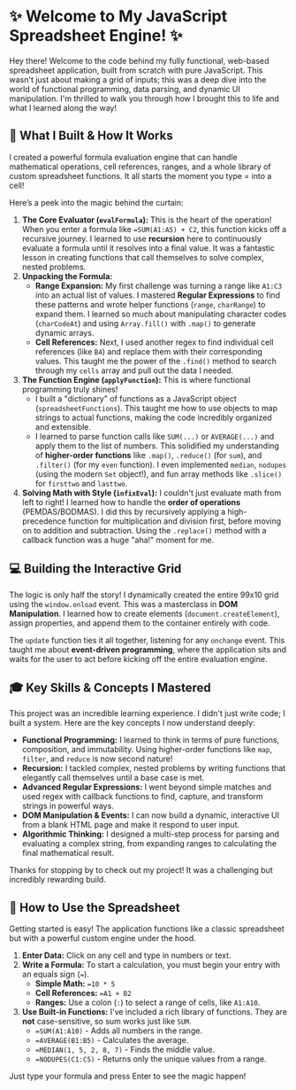 # **✨ Welcome to My JavaScript Spreadsheet Engine\! ✨**

Hey there\! Welcome to the code behind my fully functional, web-based spreadsheet application, built from scratch with pure JavaScript. This wasn't just about making a grid of inputs; this was a deep dive into the world of functional programming, data parsing, and dynamic UI manipulation. I'm thrilled to walk you through how I brought this to life and what I learned along the way\!

## **🚀 What I Built & How It Works**

I created a powerful formula evaluation engine that can handle mathematical operations, cell references, ranges, and a whole library of custom spreadsheet functions. It all starts the moment you type \= into a cell\!

Here’s a peek into the magic behind the curtain:

1. **The Core Evaluator (`evalFormula`):** This is the heart of the operation\! When you enter a formula like `=SUM(A1:A5) + C2`, this function kicks off a recursive journey. I learned to use **recursion** here to continuously evaluate a formula until it resolves into a final value. It was a fantastic lesson in creating functions that call themselves to solve complex, nested problems.  
2. **Unpacking the Formula:**  
   * **Range Expansion:** My first challenge was turning a range like `A1:C3` into an actual list of values. I mastered **Regular Expressions** to find these patterns and wrote helper functions (`range`, `charRange`) to expand them. I learned so much about manipulating character codes (`charCodeAt`) and using `Array.fill()` with `.map()` to generate dynamic arrays.  
   * **Cell References:** Next, I used another regex to find individual cell references (like `B4`) and replace them with their corresponding values. This taught me the power of the `.find()` method to search through my `cells` array and pull out the data I needed.  
3. **The Function Engine (`applyFunction`):** This is where functional programming truly shines\!  
   * I built a "dictionary" of functions as a JavaScript object (`spreadsheetFunctions`). This taught me how to use objects to map strings to actual functions, making the code incredibly organized and extensible.  
   * I learned to parse function calls like `SUM(...)` or `AVERAGE(...)` and apply them to the list of numbers. This solidified my understanding of **higher-order functions** like `.map()`, `.reduce()` (for `sum`), and `.filter()` (for my `even` function). I even implemented `median`, `nodupes` (using the modern `Set` object\!), and fun array methods like `.slice()` for `firsttwo` and `lasttwo`.  
4. **Solving Math with Style (`infixEval`):** I couldn't just evaluate math from left to right\! I learned how to handle the **order of operations** (PEMDAS/BODMAS). I did this by recursively applying a high-precedence function for multiplication and division first, before moving on to addition and subtraction. Using the `.replace()` method with a callback function was a huge "aha\!" moment for me.

## **💻 Building the Interactive Grid**

The logic is only half the story\! I dynamically created the entire 99x10 grid using the `window.onload` event. This was a masterclass in **DOM Manipulation**. I learned how to create elements (`document.createElement`), assign properties, and append them to the container entirely with code.

The `update` function ties it all together, listening for any `onchange` event. This taught me about **event-driven programming**, where the application sits and waits for the user to act before kicking off the entire evaluation engine.

## **🎓 Key Skills & Concepts I Mastered**

This project was an incredible learning experience. I didn't just write code; I built a system. Here are the key concepts I now understand deeply:

* **Functional Programming:** I learned to think in terms of pure functions, composition, and immutability. Using higher-order functions like `map`, `filter`, and `reduce` is now second nature\!  
* **Recursion:** I tackled complex, nested problems by writing functions that elegantly call themselves until a base case is met.  
* **Advanced Regular Expressions:** I went beyond simple matches and used regex with callback functions to find, capture, and transform strings in powerful ways.  
* **DOM Manipulation & Events:** I can now build a dynamic, interactive UI from a blank HTML page and make it respond to user input.  
* **Algorithmic Thinking:** I designed a multi-step process for parsing and evaluating a complex string, from expanding ranges to calculating the final mathematical result.

Thanks for stopping by to check out my project\! It was a challenging but incredibly rewarding build.

## **📝 How to Use the Spreadsheet**

Getting started is easy\! The application functions like a classic spreadsheet but with a powerful custom engine under the hood.

1. **Enter Data:** Click on any cell and type in numbers or text.  
2. **Write a Formula:** To start a calculation, you must begin your entry with an equals sign (`=`).  
   * **Simple Math:** `=10 * 5`  
   * **Cell References:** `=A1 + B2`  
   * **Ranges:** Use a colon (`:`) to select a range of cells, like `A1:A10`.  
3. **Use Built-in Functions:** I've included a rich library of functions. They are **not** case-sensitive, so sum works just like `SUM`.  
   * `=SUM(A1:A10)` \- Adds all numbers in the range.  
   * `=AVERAGE(B1:B5)` \- Calculates the average.  
   * `=MEDIAN(1, 5, 2, 8, 7)` \- Finds the middle value.  
   * `=NODUPES(C1:C5)` \- Returns only the unique values from a range.

Just type your formula and press Enter to see the magic happen\!
